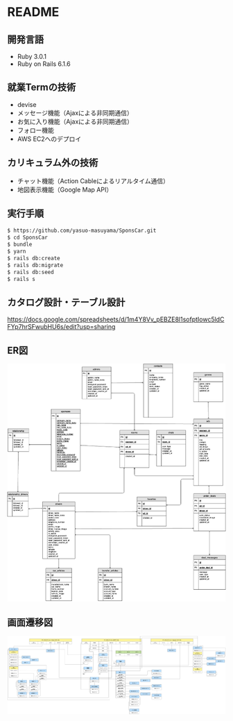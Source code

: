 # README

## 開発言語
* Ruby 3.0.1
* Ruby on Rails 6.1.6

## 就業Termの技術
* devise
* メッセージ機能（Ajaxによる非同期通信）
* お気に入り機能（Ajaxによる非同期通信）
* フォロー機能
* AWS EC2へのデプロイ

## カリキュラム外の技術
* チャット機能（Action Cableによるリアルタイム通信）
* 地図表示機能（Google Map API）

## 実行手順
```
$ https://github.com/yasuo-masuyama/SponsCar.git
$ cd SponsCar
$ bundle
$ yarn
$ rails db:create
$ rails db:migrate
$ rails db:seed
$ rails s
```
## カタログ設計・テーブル設計
https://docs.google.com/spreadsheets/d/1m4Y8Vv_pEBZE8l1sofptIowc5ldCFYp7hrSFwubHU6s/edit?usp=sharing

## ER図

![ER図](app/assets/images/ER.png)

## 画面遷移図

![画面遷移図](app/assets/images/Screen_transition_diagram.png)